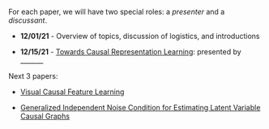 For each paper, we will have two special roles: a *presenter* and a *discussant*.

* **12/01/21** - Overview of topics, discussion of logistics, and introductions

* **12/15/21** - [Towards Causal Representation Learning](https://arxiv.org/abs/2102.11107): presented by _______

Next 3 papers:

* [Visual Causal Feature Learning](https://arxiv.org/pdf/1412.2309.pdf)

* [Generalized Independent Noise Condition for Estimating Latent Variable Causal Graphs](https://proceedings.neurips.cc/paper/2020/file/aa475604668730af60a0a87cc92604da-Paper.pdf)
